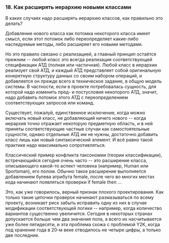 ### 18. Как расширять иерархию новыми классами

В каких случаях надо расширять иерархию классов, как правильно это делать?

Добавление нового класса как потомка некоторого класса имеет смысл, если этот потомок либо переопределяет какие-либо наследуемые методы, либо расширяет его новыми методами.

Но это правило связано с реализацией, а главный принцип остаётся прежним -- любой класс это всегда реализация соответствующей спецификации АТД (полная или частичная). Любой класс в иерархии реализует свой АТД, и каждый АТД представляет собой оригинальную конкретную структуру данных со своим набором операций, и добавляется он прежде всего в техническое задание, в общую модель системы. В частности, если в проекте потребовалась сущность, для которой надо изменить пред- и постусловия некоторого АТД, значит, надо добавить потомок этого АТД с переопределением соответствующих запросов или команд.

Существует, пожалуй, единственное исключение, когда можно включать новый класс, не добавляющий ничего нового -- когда иерархия точно отражает некоторую предметную область, и в ней приняты соответствующие частные случаи как самостоятельные сущности, однако отдельные АТД им не нужны, достаточно добавить класс лишь как новый синтаксический элемент. И всё равно такой практике надо максимально сопротивляться.

Классический пример конфликта таксономии (теории классификации), встречающийся сегодня очень часто -- это расширение класса, описывающего какой-то аспект человека (например, Human или Sportsman), его полом. Обычно такое расширение выполняется добавлением булева атрибута female, после чего во многих местах кода начинают появляться проверки if female then ...

Это, как уже говорилось, верный признак плохого проектирования. Как только такие цепочки проверок начинают размазываться по всему проекту, возникает риск забыть исправить одну из них в случае модификации соответствующей логики -- например, когда количество вариантов существенно увеличится. Сегодня в некоторых странах допускается больше чем два значения пола, а всего их насчитывается уже более пятидесяти, и эта проблема схожа с проблемой Y2K, когда под хранение года в 20-м веке отводилось не четыре цифры, а только две последние.

